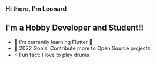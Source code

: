 ### Hi there, I'm Leonard

## I'm a Hobby Developer and Student!!

- 🌱 I’m currently learning Flutter 🤣
- 🥅 2022 Goals: Contribute more to Open Source projects
- ⚡ Fun fact: I love to play drums
